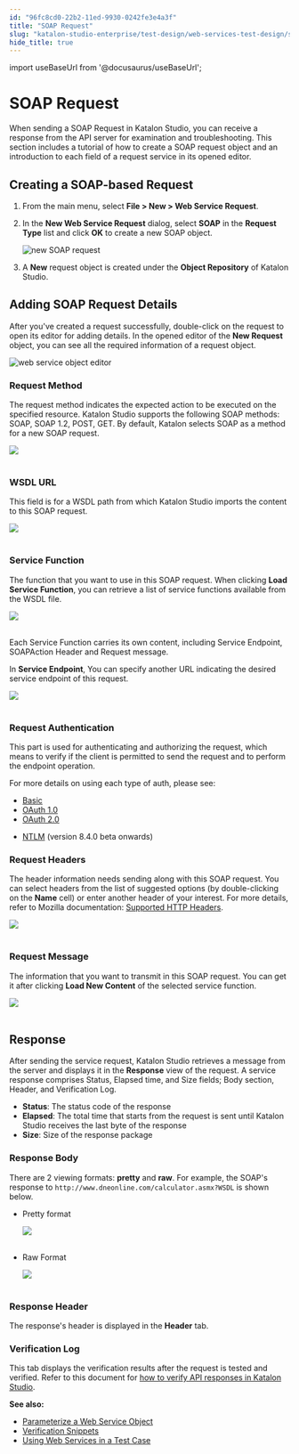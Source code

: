 ```yaml
---
id: "96fc8cd0-22b2-11ed-9930-0242fe3e4a3f"
title: "SOAP Request"
slug: "katalon-studio-enterprise/test-design/web-services-test-design/soap-request"
hide_title: true
---
```

import useBaseUrl from '@docusaurus/useBaseUrl';


# <a id="id_soap" class="anchor_top_offset"/><a id="ariaid-title1" class="anchor_top_offset"/>SOAP Request

<p xmlns="http://www.w3.org/1999/xhtml" className="p">When sending a SOAP Request in Katalon Studio, you can receive a   response from the API server for examination and troubleshooting.   This section includes a tutorial of how to create a SOAP request   object and an introduction to each field of a request service in   its opened editor.</p> 

## <a id="id_1" class="anchor_top_offset"/>Creating a SOAP-based Request

<ol xmlns="http://www.w3.org/1999/xhtml" className="ol"><li className="li">From the main menu, select <strong className="ph b">File &gt; New &gt; Web Service Request</strong>.</li><li className="li"><p className="p">In the <strong className="ph b">New Web Service Request</strong> dialog, select <strong className="ph b">SOAP</strong> in the <strong className="ph b">Request Type</strong> list and click <strong className="ph b">OK</strong> to create a new SOAP object.</p><p className="p"><img className="image" width={500} src={useBaseUrl("/96fab810-22b2-11ed-9930-0242fe3e4a3f.png")} alt="new SOAP request" /></p></li><li className="li"><p className="p">A <strong className="ph b">New</strong> request object is created under the <strong className="ph b">Object Repository</strong> of Katalon Studio.</p></li></ol> 

## <a id="id_2" class="anchor_top_offset"/>Adding SOAP Request Details

<p xmlns="http://www.w3.org/1999/xhtml" className="p">After you've created a request successfully, double-click on the request to open its editor for adding details. In the opened editor of the <strong className="ph b">New Request</strong> object, you can see all the required information of a request object.</p> 
<p xmlns="http://www.w3.org/1999/xhtml" className="p"><img className="image" width={700} src={useBaseUrl("/96f97f90-22b2-11ed-9930-0242fe3e4a3f.png")} alt="web service object editor" /></p> 
      

### <a id="id_3" class="anchor_top_offset"/>Request Method

      
        
<p xmlns="http://www.w3.org/1999/xhtml" className="p">The request method indicates the expected action to be executed   on the specified resource. Katalon Studio supports the following   SOAP methods: SOAP, SOAP 1.2, POST, GET. By default, Katalon   selects SOAP as a method for a new SOAP request.</p> 
        
<p xmlns="http://www.w3.org/1999/xhtml" className="p">   <img className="image" src={useBaseUrl("https://github.com/katalon-studio/docs-images/raw/master/katalon-studio/docs/soap-request/method-list.png")} /><br /><br /> </p> 
      
    
      

### <a id="id_4" class="anchor_top_offset"/>WSDL URL

      
        
<p xmlns="http://www.w3.org/1999/xhtml" className="p">This field is for a WSDL path from which Katalon Studio imports   the content to this SOAP request.</p> 
        
<p xmlns="http://www.w3.org/1999/xhtml" className="p">   <img className="image" src={useBaseUrl("https://github.com/katalon-studio/docs-images/raw/master/katalon-studio/docs/soap-request/wsdl-url.png")} /><br /><br /> </p> 
      
    
      

### <a id="id_5" class="anchor_top_offset"/>Service Function

      
        
<p xmlns="http://www.w3.org/1999/xhtml" className="p">The function that you want to use in this SOAP request. When   clicking <strong className="ph b">Load Service Function</strong>, you can retrieve a   list of service functions available from the WSDL file.</p> 
        
<p xmlns="http://www.w3.org/1999/xhtml" className="p">   <img className="image" src={useBaseUrl("https://github.com/katalon-studio/docs-images/raw/master/katalon-studio/docs/soap-request/method.png")} /><br /><br /> </p> 
        
<p xmlns="http://www.w3.org/1999/xhtml" className="p">Each Service Function carries its own content, including Service   Endpoint, SOAPAction Header and Request message.</p> 
        
<p xmlns="http://www.w3.org/1999/xhtml" className="p">In <strong className="ph b">Service Endpoint</strong>, You can specify another   URL indicating the desired service endpoint of this request.</p> 
        
<p xmlns="http://www.w3.org/1999/xhtml" className="p">   <img className="image" src={useBaseUrl("https://github.com/katalon-studio/docs-images/raw/master/katalon-studio/docs/soap-request/service-endpoint.png")} /><br /><br /> </p> 
      
    

### <a id="id_6" class="anchor_top_offset"/>Request Authentication

<p xmlns="http://www.w3.org/1999/xhtml" className="p">This part is used for authenticating and authorizing the   request, which means to verify if the client is permitted to send   the request and to perform the endpoint operation.</p> 
<p xmlns="http://www.w3.org/1999/xhtml" className="p">For more details on using each type of auth, please see:</p> 
<ul xmlns="http://www.w3.org/1999/xhtml" className="ul"><li className="li"><a className="xref" href="/docs/katalon-studio-enterprise/test-design/web-services-test-design/working-with-apiweb-services-project/basic-authentication">Basic</a>   </li><li className="li"><a className="xref" href="/docs/katalon-studio-enterprise/test-design/web-services-test-design/working-with-apiweb-services-project/authorization-oauth-1.0">OAuth       1.0</a>   </li><li className="li"><a className="xref" href="/docs/katalon-studio-enterprise/test-design/web-services-test-design/working-with-apiweb-services-project/authorization-oauth-2.0">OAuth       2.0</a>   </li><li className="li"><p className="p"><a className="xref" href="/docs/katalon-studio-enterprise/test-design/web-services-test-design/working-with-apiweb-services-project/ntlm-authentication">NTLM</a> (version 8.4.0 beta onwards)</p></li></ul> 

### <a id="id_7" class="anchor_top_offset"/>Request Headers

<p xmlns="http://www.w3.org/1999/xhtml" className="p">The header information needs sending along with this SOAP   request. You can select headers from the list of suggested options   (by double-clicking on the <strong className="ph b">Name</strong> cell) or enter   another header of your interest. For more details, refer to Mozilla documentation: <a className="xref j-external-link" href="https://developer.mozilla.org/en-US/docs/Web/HTTP/Headers" target="_blank">Supported     HTTP Headers</a>.</p> 
<p xmlns="http://www.w3.org/1999/xhtml" className="p">   <img className="image" src={useBaseUrl("https://github.com/katalon-studio/docs-images/raw/master/katalon-studio/docs/soap-request/header.png")} /><br /><br /> </p> 
      

### <a id="id_8" class="anchor_top_offset"/>Request Message

      
        
<p xmlns="http://www.w3.org/1999/xhtml" className="p">The information that you want to transmit in this SOAP request.   You can get it after clicking <strong className="ph b">Load New Content</strong> of   the selected service function.</p> 
        
<p xmlns="http://www.w3.org/1999/xhtml" className="p">   <img className="image" src={useBaseUrl("https://github.com/katalon-studio/docs-images/raw/master/katalon-studio/docs/soap-request/request-message.png")} /><br /><br /> </p> 
      
    
    

## <a id="id_9" class="anchor_top_offset"/>Response

    
      
<p xmlns="http://www.w3.org/1999/xhtml" className="p">After sending the service request, Katalon Studio retrieves a   message from the server and displays it in the   <strong className="ph b">Response</strong> view of the request. A service response   comprises Status, Elapsed time, and Size fields; Body section,   Header, and Verification Log.</p> 
      
<ul xmlns="http://www.w3.org/1999/xhtml" className="ul">   <li className="li">     <strong className="ph b">Status</strong>: The status code of the response</li>   <li className="li">     <strong className="ph b">Elapsed</strong>: The total time that starts from the     request is sent until Katalon Studio receives the last byte of the     response</li>   <li className="li">     <strong className="ph b">Size</strong>: Size of the response package</li> </ul> 
    
              
      

### <a id="id_10" class="anchor_top_offset"/>Response Body

      
        
<p xmlns="http://www.w3.org/1999/xhtml" className="p">There are 2 viewing formats: <strong className="ph b">pretty</strong> and   <strong className="ph b">raw</strong>. For example, the SOAP's response to   <code className="ph codeph">http://www.dneonline.com/calculator.asmx?WSDL</code> is shown   below.</p> 
        
<ul xmlns="http://www.w3.org/1999/xhtml" className="ul">   <li className="li">     <p className="p">Pretty format</p>     <p className="p">       <img className="image" src={useBaseUrl("https://github.com/katalon-studio/docs-images/raw/master/katalon-studio/docs/soap-request/pretty.png")} /><br /><br />     </p>   </li>   <li className="li">     <p className="p">Raw Format</p>     <p className="p">       <img className="image" src={useBaseUrl("https://github.com/katalon-studio/docs-images/raw/master/katalon-studio/docs/soap-request/response.png")} /><br /><br />     </p>   </li> </ul> 
      
    
      

### <a id="id_11" class="anchor_top_offset"/>Response Header

      
        
<p xmlns="http://www.w3.org/1999/xhtml" className="p">The response's header is displayed in   the <strong className="ph b">Header</strong> tab.</p> 
      
    

### <a id="id_12" class="anchor_top_offset"/>Verification Log

<p xmlns="http://www.w3.org/1999/xhtml" className="p">This tab displays the verification results after the request is   tested and verified. Refer to this document for <a className="xref" href="/docs/katalon-studio-enterprise/test-execution/advanced-guides/api-testing/how-to-verify-api-responses-in-katalon-studio#id_1">how     to verify API responses in Katalon Studio</a>.</p> 
<p xmlns="http://www.w3.org/1999/xhtml" className="p">   <strong className="ph b">See also:</strong> </p> 
<ul xmlns="http://www.w3.org/1999/xhtml" className="ul"><li className="li">     <a className="xref" href="/docs/katalon-studio-enterprise/test-design/web-services-test-design/parameterize-a-web-service-object">Parameterize a       Web Service Object</a>   </li><li className="li">     <a className="xref" href="/docs/katalon-studio-enterprise/test-design/web-services-test-design/working-with-apiweb-services-project/verification-snippets">Verification       Snippets</a>   </li><li className="li">     <a className="xref" href="/docs/katalon-studio-enterprise/test-design/web-services-test-design/using-web-services-in-a-test-case">Using       Web Services in a Test Case</a>   </li></ul> 
